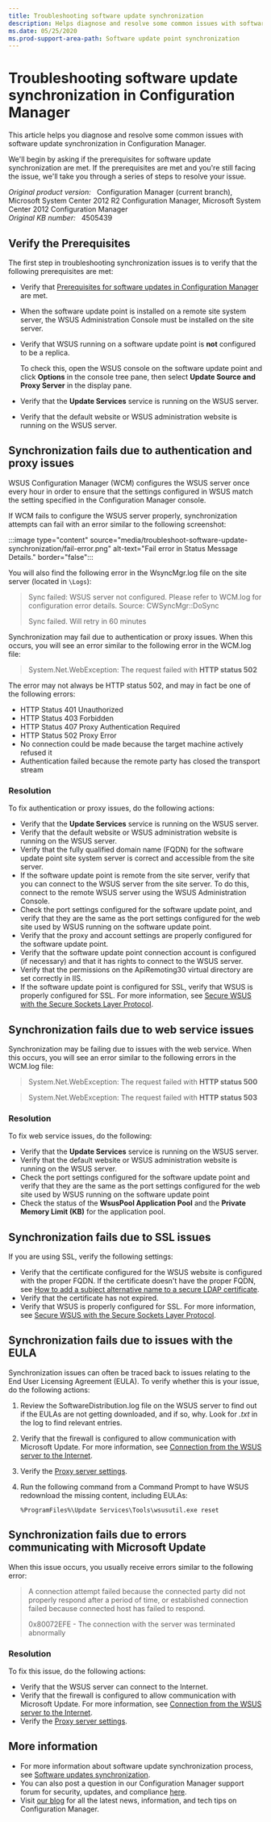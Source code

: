 ```yaml
---
title: Troubleshooting software update synchronization
description: Helps diagnose and resolve some common issues with software update synchronization in Configuration Manager.
ms.date: 05/25/2020
ms.prod-support-area-path: Software update point synchronization
---
```

# Troubleshooting software update synchronization in Configuration Manager

This article helps you diagnose and resolve some common issues with software update synchronization in Configuration Manager.

We'll begin by asking if the prerequisites for software update synchronization are met. If the prerequisites are met and you're still facing the issue, we'll take you through a series of steps to resolve your issue.

_Original product version:_ &nbsp; Configuration Manager (current branch), Microsoft System Center 2012 R2 Configuration Manager, Microsoft System Center 2012 Configuration Manager  
_Original KB number:_ &nbsp; 4505439

## Verify the Prerequisites

The first step in troubleshooting synchronization issues is to verify that the following prerequisites are met:

- Verify that [Prerequisites for software updates in Configuration Manager](/mem/configmgr/sum/plan-design/prerequisites-for-software-updates) are met.
- When the software update point is installed on a remote site system server, the WSUS Administration Console must be installed on the site server.
- Verify that WSUS running on a software update point is **not** configured to be a replica.

    To check this, open the WSUS console on the software update point and click **Options** in the console tree pane, then select **Update Source and Proxy Server** in the display pane.

- Verify that the **Update Services** service is running on the WSUS server.
- Verify that the default website or WSUS administration website is running on the WSUS server.

## Synchronization fails due to authentication and proxy issues

WSUS Configuration Manager (WCM) configures the WSUS server once every hour in order to ensure that the settings configured in WSUS match the setting specified in the Configuration Manager console.

If WCM fails to configure the WSUS server properly, synchronization attempts can fail with an error similar to the following screenshot:

:::image type="content" source="media/troubleshoot-software-update-synchronization/fail-error.png" alt-text="Fail error in Status Message Details." border="false":::

You will also find the following error in the WsyncMgr.log file on the site server (located in `\Logs`):

> Sync failed: WSUS server not configured. Please refer to WCM.log for configuration error details. Source: CWSyncMgr::DoSync
>
> Sync failed. Will retry in 60 minutes

Synchronization may fail due to authentication or proxy issues. When this occurs, you will see an error similar to the following error in the WCM.log file:

> System.Net.WebException: The request failed with **HTTP status 502**  

The error may not always be HTTP status 502, and may in fact be one of the following errors:

- HTTP Status 401 Unauthorized
- HTTP Status 403 Forbidden
- HTTP Status 407 Proxy Authentication Required
- HTTP Status 502 Proxy Error
- No connection could be made because the target machine actively refused it
- Authentication failed because the remote party has closed the transport stream

### Resolution

To fix authentication or proxy issues, do the following actions:

- Verify that the **Update Services** service is running on the WSUS server.
- Verify that the default website or WSUS administration website is running on the WSUS server.
- Verify that the fully qualified domain name (FQDN) for the software update point site system server is correct and accessible from the site server.
- If the software update point is remote from the site server, verify that you can connect to the WSUS server from the site server. To do this, connect to the remote WSUS server using the WSUS Administration Console.
- Check the port settings configured for the software update point, and verify that they are the same as the port settings configured for the web site used by WSUS running on the software update point.
- Verify that the proxy and account settings are properly configured for the software update point.
- Verify that the software update point connection account is configured (if necessary) and that it has rights to connect to the WSUS server.
- Verify that the permissions on the ApiRemoting30 virtual directory are set correctly in IIS.
- If the software update point is configured for SSL, verify that WSUS is properly configured for SSL. For more information, see [Secure WSUS with the Secure Sockets Layer Protocol](/windows-server/administration/windows-server-update-services/deploy/2-configure-wsus#25-secure-wsus-with-the-secure-sockets-layer-protocol).

## Synchronization fails due to web service issues

Synchronization may be failing due to issues with the web service. When this occurs, you will see an error similar to the following errors in the WCM.log file:

> System.Net.WebException: The request failed with **HTTP status 500**  

> System.Net.WebException: The request failed with **HTTP status 503**  

### Resolution

To fix web service issues, do the following:

- Verify that the **Update Services** service is running on the WSUS server.
- Verify that the default website or WSUS administration website is running on the WSUS server.
- Check the port settings configured for the software update point and verify that they are the same as the port settings configured for the web site used by WSUS running on the software update point
- Check the status of the **WsusPool Application Pool** and the **Private Memory Limit (KB)** for the application pool.

## Synchronization fails due to SSL issues

If you are using SSL, verify the following settings:

- Verify that the certificate configured for the WSUS website is configured with the proper FQDN. If the certificate doesn't have the proper FQDN, see [How to add a subject alternative name to a secure LDAP certificate](https://support.microsoft.com/help/931351).
- Verify that the certificate has not expired.
- Verify that WSUS is properly configured for SSL. For more information, see [Secure WSUS with the Secure Sockets Layer Protocol](/windows-server/administration/windows-server-update-services/deploy/2-configure-wsus#25-secure-wsus-with-the-secure-sockets-layer-protocol).

## Synchronization fails due to issues with the EULA

Synchronization issues can often be traced back to issues relating to the End User Licensing Agreement (EULA). To verify whether this is your issue, do the following actions:

1. Review the SoftwareDistribution.log file on the WSUS server to find out if the EULAs are not getting downloaded, and if so, why. Look for *.txt* in the log to find relevant entries.
2. Verify that the firewall is configured to allow communication with Microsoft Update. For more information, see [Connection from the WSUS server to the Internet](/windows-server/administration/windows-server-update-services/deploy/2-configure-wsus#211-connection-from-the-wsus-server-to-the-internet).
3. Verify the [Proxy server settings](/mem/configmgr/sum/get-started/install-a-software-update-point#proxy-server-settings).
4. Run the following command from a Command Prompt to have WSUS redownload the missing content, including EULAs:

    `%ProgramFiles%\Update Services\Tools\wsusutil.exe reset`

## Synchronization fails due to errors communicating with Microsoft Update

When this issue occurs, you usually receive errors similar to the following error:

> A connection attempt failed because the connected party did not properly respond after a period of time, or established connection failed because connected host has failed to respond.
>
> 0x80072EFE - The connection with the server was terminated abnormally

### Resolution

To fix this issue, do the following actions:

- Verify that the WSUS server can connect to the Internet.
- Verify that the firewall is configured to allow communication with Microsoft Update. For more information, see [Connection from the WSUS server to the Internet](/windows-server/administration/windows-server-update-services/deploy/2-configure-wsus#211-connection-from-the-wsus-server-to-the-internet).
- Verify the [Proxy server settings](/mem/configmgr/sum/get-started/install-a-software-update-point#proxy-server-settings).

## More information

- For more information about software update synchronization process, see [Software updates synchronization](/mem/configmgr/sum/understand/software-updates-introduction#BKMK_Synchronization).
- You can also post a question in our Configuration Manager support forum for security, updates, and compliance [here](https://social.technet.microsoft.com/Forums/en-US/home?forum=ConfigMgrCompliance).
- Visit [our blog](https://techcommunity.microsoft.com/t5/Configuration-Manager-Blog/bg-p/ConfigurationManagerBlog) for all the latest news, information, and tech tips on Configuration Manager.

